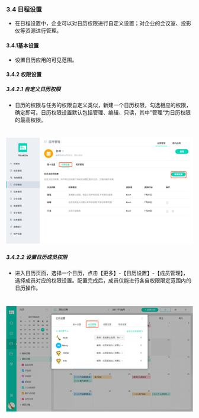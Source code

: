### 3.4 日程设置
* 在日程设置中，企业可以对日历权限进行自定义设置；对企业的会议室、投影仪等资源进行管理。

#### 3.4.1基本设置
* 设置日历应用的可见范围。

#### 3.4.2 权限设置

##### 3.4.2.1 自定义日历权限

* 日历的权限与任务的权限自定义类似，新建一个日历权限，勾选相应的权限，确定即可。日历权限设置默认包括管理、编辑、只读，其中”管理“为日历权限的最高权限。

# ![](/assets/3.4.2.1自定义日历权限.png)

##### 3.4.2.2 设置日历成员权限

* 进入日历页面，选择一个日历，点击【更多】-【日历设置】-【成员管理】，选择成员对应的权限设置。配置完成后，成员仅能进行各自权限限定范围内的日历操作。

# ![](/assets/3.4.2.2设置日历成员权限.png)

